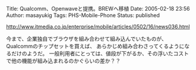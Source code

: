 Title: Qualcomm、Openwaveと提携。BREWへ移植
Date: 2005-02-18 23:56
Author: masayukig
Tags: PHS-Mobile-Phone
Status: published

<http://www.itmedia.co.jp/enterprise/mobile/articles/0502/16/news036.html>

今まで、企業独自でブラウザを組み合わせて組み込んでいたものが、
Qualcommのチップセットを買えば、
あらかじめ組み合わさってくるようになるだけのようだ。
一般利用者にとっては、値段が下がるか、その浮いたコストで他の機能が組み込まれるのかぐらいの差か？？
